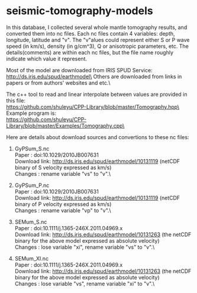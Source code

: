 # seismic-tomography-models

In this database, I collected several whole mantle tomography results, and
converted them into nc files. Each nc files contain 4 variables: depth,
longitude, latitude and "v". The "v"alues could represent either S or P wave
speed (in km/s), density (in g/cm^3), Q or anisotropic parameters, etc. The
details(comments) are within each nc files, but the file name roughly
indicate which value it represent.

Most of the model are downloaded from IRIS SPUD Service:\
http://ds.iris.edu/spud/earthmodel\
Others are downloaded from links in papers or from authors' websites and etc.\

The c++ tool to read and linear interpolate between values are provided in this file:\
https://github.com/shuleyu/CPP-Library/blob/master/Tomography.hpp\
Example program is:\
https://github.com/shuleyu/CPP-Library/blob/master/Examples/Tomography.cpp\

Here are details about download sources and convertions to these nc files:

1. GyPSum_S.nc\
Paper        : doi:10.1029/2010JB007631\
Download link: http://ds.iris.edu/spud/earthmodel/10131119 (netCDF binary of S velocity expressed as km/s)\
Changes      : rename variable "vs" to "v".\

2. GyPSum_P.nc\
Paper        : doi:10.1029/2010JB007631\
Download link: http://ds.iris.edu/spud/earthmodel/10131119 (netCDF binary of P velocity expressed as km/s)\
Changes      : rename variable "vp" to "v".\

3. SEMum_S.nc\
Paper        : doi:10.1111/j.1365-246X.2011.04969.x\
Download link: http://ds.iris.edu/spud/earthmodel/10131263 (the netCDF binary for the above model expressed as absolute velocity)\
Changes      : lose variable "xi", rename variable "vs" to "v".\

4. SEMum_XI.nc\
Paper        : doi:10.1111/j.1365-246X.2011.04969.x\
Download link: http://ds.iris.edu/spud/earthmodel/10131263 (the netCDF binary for the above model expressed as absolute velocity)\
Changes      : lose variable "vs", rename variable "xi" to "v".\
